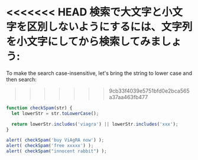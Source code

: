 <<<<<<< HEAD
検索で大文字と小文字を区別しないようにするには、文字列を小文字にしてから検索してみましょう:
=======
To make the search case-insensitive, let's bring the string to lower case and then search:
>>>>>>> 9cb33f4039e5751bfd0e2bca565a37aa463fb477

```js run demo
function checkSpam(str) {
  let lowerStr = str.toLowerCase();

  return lowerStr.includes('viagra') || lowerStr.includes('xxx');
}

alert( checkSpam('buy ViAgRA now') );
alert( checkSpam('free xxxxx') );
alert( checkSpam("innocent rabbit") );
```
